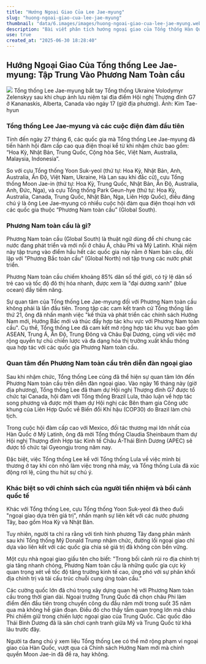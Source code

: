```yaml
---
title: "Hướng Ngoại Giao Của Lee Jae-myung"
slug: "huong-ngoai-giao-cua-lee-jae-myung"
thumbnail: "data/6.images/images/huong-ngoai-giao-cua-lee-jae-myung.webp"
description: "Bài viết phân tích hướng ngoại giao của Tổng thống Hàn Quốc Lee Jae-myung dựa trên lịch sử cuộc gọi, nhấn mạnh sự quan tâm của ông tới các quốc gia Phương Nam toàn cầu."
use: true
created_at: "2025-06-30 18:28:40"
---
```


## Hướng Ngoại Giao Của Tổng thống Lee Jae-myung: Tập Trung Vào Phương Nam Toàn cầu

![](/images/20250630-00053595-hankyoreh-000-2-view.webp)
Tổng thống Lee Jae-myung bắt tay Tổng thống Ukraine Volodymyr Zelenskyy sau khi chụp ảnh lưu niệm tại địa điểm Hội nghị Thượng đỉnh G7 ở Kananaskis, Alberta, Canada vào ngày 17 (giờ địa phương). Ảnh: Kim Tae-hyun

### Tổng thống Lee Jae-myung và các cuộc điện đàm đầu tiên

Tính đến ngày 27 tháng 6, các quốc gia mà Tổng thống Lee Jae-myung đã tiến hành hội đàm cấp cao qua điện thoại kể từ khi nhậm chức bao gồm: “Hoa Kỳ, Nhật Bản, Trung Quốc, Cộng hòa Séc, Việt Nam, Australia, Malaysia, Indonesia”.

So với cựu Tổng thống Yoon Suk-yeol (thứ tự: Hoa Kỳ, Nhật Bản, Anh, Australia, Ấn Độ, Việt Nam, Ukraine, Hà Lan sau khi đắc cử), cựu Tổng thống Moon Jae-in (thứ tự: Hoa Kỳ, Trung Quốc, Nhật Bản, Ấn Độ, Australia, Anh, Đức, Nga), và cựu Tổng thống Park Geun-hye (thứ tự: Hoa Kỳ, Australia, Canada, Trung Quốc, Nhật Bản, Nga, Liên Hợp Quốc), điều đáng chú ý là ông Lee Jae-myung có nhiều cuộc hội đàm qua điện thoại hơn với các quốc gia thuộc “Phương Nam toàn cầu” (Global South).

### Phương Nam toàn cầu là gì?

Phương Nam toàn cầu (Global South) là thuật ngữ dùng để chỉ chung các nước đang phát triển và mới nổi ở châu Á, châu Phi và Mỹ Latinh. Khái niệm này tập trung vào điểm hầu hết các quốc gia này nằm ở Nam bán cầu, đối lập với "Phương Bắc toàn cầu" (Global North) nơi tập trung các nước phát triển.

Phương Nam toàn cầu chiếm khoảng 85% dân số thế giới, có tỷ lệ dân số trẻ cao và tốc độ đô thị hóa nhanh, được xem là "đại dương xanh" (blue ocean) đầy tiềm năng.

Sự quan tâm của Tổng thống Lee Jae-myung đối với Phương Nam toàn cầu không phải là lần đầu tiên. Trong tập các cam kết tranh cử Tổng thống lần thứ 21, ông đã nhấn mạnh việc "kế thừa và phát triển các chính sách Hướng Nam mới, Hướng Bắc mới và thúc đẩy hợp tác khu vực với Phương Nam toàn cầu". Cụ thể, Tổng thống Lee đã cam kết mở rộng hợp tác khu vực bao gồm ASEAN, Trung Á, Ấn Độ, Trung Đông và Châu Đại Dương, cùng với việc mở rộng quyền tự chủ chiến lược và đa dạng hóa thị trường xuất khẩu thông qua hợp tác với các quốc gia Phương Nam toàn cầu.

### Quan tâm đến Phương Nam toàn cầu trên diễn đàn ngoại giao

Sau khi nhậm chức, Tổng thống Lee cũng đã thể hiện sự quan tâm lớn đến Phương Nam toàn cầu trên diễn đàn ngoại giao. Vào ngày 16 tháng này (giờ địa phương), Tổng thống Lee đã tham dự Hội nghị Thượng đỉnh G7 được tổ chức tại Canada, hội đàm với Tổng thống Brazil Lula, thảo luận về hợp tác song phương và được mời tham dự Hội nghị các Bên tham gia Công ước khung của Liên Hợp Quốc về Biến đổi Khí hậu (COP30) do Brazil làm chủ tịch.

Trong cuộc hội đàm cấp cao với Mexico, đối tác thương mại lớn nhất của Hàn Quốc ở Mỹ Latinh, ông đã mời Tổng thống Claudia Sheinbaum tham dự Hội nghị Thượng đỉnh Hợp tác Kinh tế Châu Á-Thái Bình Dương (APEC) sẽ được tổ chức tại Gyeongju trong năm nay.

Đặc biệt, việc Tổng thống Lee kể với Tổng thống Lula về việc mình bị thương ở tay khi còn nhỏ làm việc trong nhà máy, và Tổng thống Lula đã xúc động rơi lệ, cũng thu hút sự chú ý.

### Khác biệt so với chính sách của người tiền nhiệm và bối cảnh quốc tế

Khác với Tổng thống Lee, cựu Tổng thống Yoon Suk-yeol đã theo đuổi "ngoại giao dựa trên giá trị", nhấn mạnh sự liên kết với các nước phương Tây, bao gồm Hoa Kỳ và Nhật Bản.

Tuy nhiên, người ta chỉ ra rằng với tình hình phương Tây đang phân mảnh sau khi Tổng thống Mỹ Donald Trump nhậm chức, đường lối ngoại giao chỉ dựa vào liên kết với các quốc gia chia sẻ giá trị đã không còn bền vững.

Một cựu nhà ngoại giao giấu tên cho biết: "Trong bối cảnh rủi ro địa chính trị gia tăng nhanh chóng, Phương Nam toàn cầu là những quốc gia cực kỳ quan trọng xét về tốc độ tăng trưởng kinh tế cao, ứng phó với sự phân khối địa chính trị và tái cấu trúc chuỗi cung ứng toàn cầu."

Các cường quốc lớn đã chú trọng xây dựng quan hệ với Phương Nam toàn cầu trong thời gian dài. Ngoại trưởng Trung Quốc đã chọn châu Phi làm điểm đến đầu tiên trong chuyến công du đầu năm mới trong suốt 35 năm qua mà không hề gián đoạn. Điều đó cho thấy tầm quan trọng lớn mà châu Phi chiếm giữ trong chiến lược ngoại giao của Trung Quốc. Các quốc đảo Thái Bình Dương đã là sân chơi cạnh tranh giữa Mỹ và Trung Quốc từ khá lâu trước đây.

Người ta đang chú ý xem liệu Tổng thống Lee có thể mở rộng phạm vi ngoại giao của Hàn Quốc, vượt qua cả Chính sách Hướng Nam mới mà chính quyền Moon Jae-in đã đề ra, hay không.
